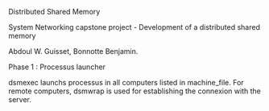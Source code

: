 Distributed Shared Memory

System Networking capstone project - Development of a distributed shared memory

Abdoul W. Guisset, Bonnotte Benjamin.



Phase 1 : Processus launcher

dsmexec launchs processus in all computers listed in machine_file.
For remote computers, dsmwrap is used for establishing the connexion with the server. 

